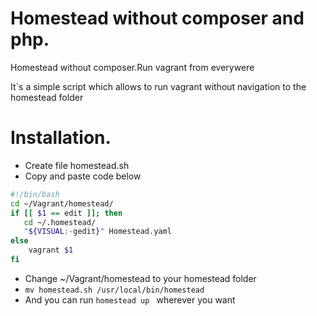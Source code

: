 # Homestead without composer and php. 
Homestead without composer.Run vagrant from everywere

It`s a simple script which allows to run vagrant without navigation to the homestead folder

# Installation. 

 - Create file homestead.sh
 - Copy and paste code below 
```sh
#!/bin/bash
cd ~/Vagrant/homestead/
if [[ $1 == edit ]]; then
   cd ~/.homestead/
   "${VISUAL:-gedit}" Homestead.yaml
else
    vagrant $1
fi
```
  - Change ~/Vagrant/homestead to your homestead folder
  -  ``` mv homestead.sh /usr/local/bin/homestead ```
  - And you can run ```homestead up ``` wherever you want


